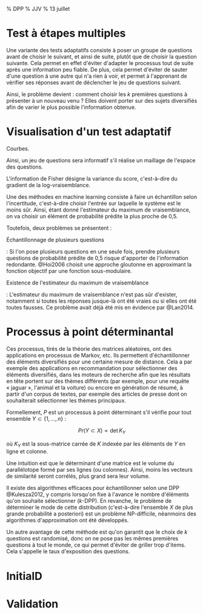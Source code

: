 % DPP
% JJV
% 13 juillet

# Test à étapes multiples

Une variante des tests adaptatifs consiste à poser un groupe de questions avant de choisir le suivant, et ainsi de suite, plutôt que de choisir la question suivante. Cela permet en effet d'éviter d'adapter le processus tout de suite après une information peu fiable. De plus, cela permet d'éviter de sauter d'une question à une autre qui n'a rien à voir, et permet à l'apprenant de vérifier ses réponses avant de déclencher le jeu de questions suivant.

Ainsi, le problème devient : comment choisir les $k$ premières questions à présenter à un nouveau venu ? Elles doivent porter sur des sujets diversifiés afin de varier le plus possible l'information obtenue.

# Visualisation d'un test adaptatif

Courbes.

Ainsi, un jeu de questions sera informatif s'il réalise un maillage de l'espace des questions.

L'information de Fisher désigne la variance du score, c'est-à-dire du gradient de la log-vraisemblance.

Une des méthodes en machine learning consiste à faire un échantillon selon l'incertitude, c'est-à-dire choisir l'entrée sur laquelle le système est le moins sûr. Ainsi, étant donné l'estimateur du maximum de vraisemblance, on va choisir un élément de probabilité prédite la plus proche de 0,5.

Toutefois, deux problèmes se présentent :

Échantillonnage de plusieurs questions

:   Si l'on pose plusieurs questions en une seule fois, prendre plusieurs questions de probabilité prédite de 0,5 risque d'apporter de l'information redondante. @Hoi2006 choisit une approche gloutonne en approximant la fonction objectif par une fonction sous-modulaire.

Existence de l'estimateur du maximum de vraisemblance

:   L'estimateur du maximum de vraisemblance n'est pas sûr d'exister, notamment si toutes les réponses jusque-là ont été vraies ou si elles ont été toutes fausses. Ce problème avait déjà été mis en évidence par @Lan2014.

# Processus à point déterminantal

Ces processus, tirés de la théorie des matrices aléatoires, ont des applications en processus de Markov, etc. Ils permettent d'échantillonner des éléments diversifiés pour une certaine mesure de distance. Cela a par exemple des applications en recommandation pour sélectionner des éléments diversifiés, dans les moteurs de recherche afin que les résultats en tête portent sur des thèmes différents (par exemple, pour une requête « jaguar », l'animal et la voiture) ou encore en génération de résumé, à partir d'un corpus de textes, par exemple des articles de presse dont on souhaiterait sélectionner les thèmes principaux.

Formellement, $P$ est un processus à point déterminant s'il vérifie pour tout ensemble $Y \subset \{1, \ldots, n\}$ :

$$ Pr(Y \subset X) \propto \det K_Y $$

où $K_Y$ est la sous-matrice carrée de $K$ indexée par les éléments de $Y$ en ligne et colonne.

Une intuition est que le déterminant d'une matrice est le volume du parallélotope formé par ses lignes (ou colonnes). Ainsi, moins les vecteurs de similarité seront corrélés, plus grand sera leur volume.

Il existe des algorithmes efficaces pour échantillonner selon une DPP @Kulesza2012, y compris lorsqu'on fixe à l'avance le nombre d'éléments qu'on souhaite sélectionner ($k$-DPP). En revanche, le problème de déterminer le mode de cette distribution (c'est-à-dire l'ensemble $X$ de plus grande probabilité a posteriori) est un problème NP-difficile, néanmoins des algorithmes d'approximation ont été développés.

Un autre avantage de cette méthode est qu'on garantit que le choix de $k$ questions est randomisé, donc on ne pose pas les mêmes premières questions à tout le monde, ce qui permet d'éviter de griller trop d'items. Cela s'appelle le taux d'exposition des questions.

# InitialD

# Validation
